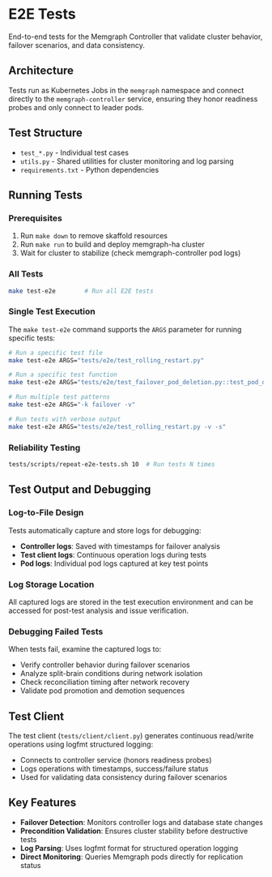 # E2E Tests

End-to-end tests for the Memgraph Controller that validate cluster behavior, failover scenarios, and data consistency.

## Architecture

Tests run as Kubernetes Jobs in the `memgraph` namespace and connect directly to the `memgraph-controller` service, ensuring they honor readiness probes and only connect to leader pods.

## Test Structure

- `test_*.py` - Individual test cases
- `utils.py` - Shared utilities for cluster monitoring and log parsing
- `requirements.txt` - Python dependencies

## Running Tests

### Prerequisites
1. Run `make down` to remove skaffold resources
2. Run `make run` to build and deploy memgraph-ha cluster
3. Wait for cluster to stabilize (check memgraph-controller pod logs)

### All Tests
```bash
make test-e2e        # Run all E2E tests
```

### Single Test Execution
The `make test-e2e` command supports the `ARGS` parameter for running specific tests:

```bash
# Run a specific test file
make test-e2e ARGS="tests/e2e/test_rolling_restart.py"

# Run a specific test function  
make test-e2e ARGS="tests/e2e/test_failover_pod_deletion.py::test_pod_deletion_failover"

# Run multiple test patterns
make test-e2e ARGS="-k failover -v"

# Run tests with verbose output
make test-e2e ARGS="tests/e2e/test_rolling_restart.py -v -s"
```

### Reliability Testing
```bash
tests/scripts/repeat-e2e-tests.sh 10  # Run tests N times
```

## Test Output and Debugging

### Log-to-File Design
Tests automatically capture and store logs for debugging:
- **Controller logs**: Saved with timestamps for failover analysis
- **Test client logs**: Continuous operation logs during tests
- **Pod logs**: Individual pod logs captured at key test points

### Log Storage Location
All captured logs are stored in the test execution environment and can be accessed for post-test analysis and issue verification.

### Debugging Failed Tests
When tests fail, examine the captured logs to:
- Verify controller behavior during failover scenarios
- Analyze split-brain conditions during network isolation
- Check reconciliation timing after network recovery
- Validate pod promotion and demotion sequences

## Test Client

The test client (`tests/client/client.py`) generates continuous read/write operations using logfmt structured logging:
- Connects to controller service (honors readiness probes)
- Logs operations with timestamps, success/failure status
- Used for validating data consistency during failover scenarios

## Key Features

- **Failover Detection**: Monitors controller logs and database state changes
- **Precondition Validation**: Ensures cluster stability before destructive tests
- **Log Parsing**: Uses logfmt format for structured operation logging
- **Direct Monitoring**: Queries Memgraph pods directly for replication status
